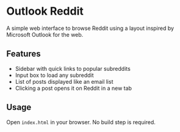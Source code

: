 # Outlook Reddit

A simple web interface to browse Reddit using a layout inspired by Microsoft Outlook for the web.

## Features

- Sidebar with quick links to popular subreddits
- Input box to load any subreddit
- List of posts displayed like an email list
- Clicking a post opens it on Reddit in a new tab

## Usage

Open `index.html` in your browser. No build step is required.